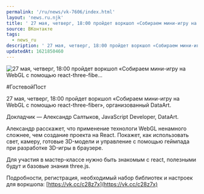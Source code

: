 ```yaml
---
permalink: '/ru/news/vk-7606/index.html'
layout: 'news.ru.njk'
title: ' 27 мая, четверг, 18:00 пройдет воркшоп «Собираем мини-игру на WebGL с помощью react-three-fibe…'
source: ВКонтакте
tags:
  - news_ru
description: ' 27 мая, четверг, 18:00 пройдет воркшоп «Собираем мини-игру на WebGL с помощью react-three-fibe…'
updatedAt: 1621850460
---
```

![ 27 мая, четверг, 18:00 пройдет воркшоп «Собираем мини-игру на WebGL с помощью react-three-fibe…](https://sun9-41.userapi.com/sun9-60/impg/NaO2B-lQlhUDv1bAMYCEz3UCjmEw8DSRel_rJw/HHJY9l38Xuo.jpg?size=1280x853&quality=96&sign=51378214b76565981efa921b08d666be&c_uniq_tag=Fy1ch8OfaH61adRSup53aAOuyAtJ6hpCTwYX1NEY4OI&type=album)

#ГостевойПост

27 мая, четверг, 18:00 пройдет воркшоп «Собираем мини-игру на WebGL с помощью react-three-fiber», организованный DataArt.

Докладчик — Александр Салтыков, JavaScript Developer, DataArt.

Александр расскажет, что применение технологи WebGL ненамного сложнее, чем создание проекта на React. Покажет, как использовать свет, камеру, готовые 3D-модели и управление с помощью геймпада при разработке 3D-игры в браузере.

Для участия в мастер-классе нужно быть знакомым с react, полезными будут и базовые знания three.js.

Подробности, регистрация, необходимый набор библиотек и настроек для воркшопа: [https://vk.cc/c28z7x](https://vk.cc/c28z7x)
